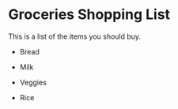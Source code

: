 # Groceries Shopping List

This is a list of the items you should buy.

* Bread
* Milk
* Veggies
* Rice